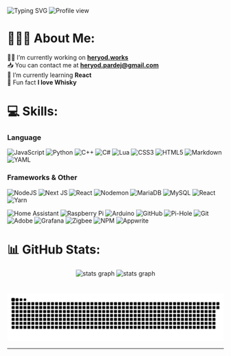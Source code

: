 ![Typing SVG](https://readme-typing-svg.demolab.com?font=Fira+Code&weight=500&size=50&pause=1000&center=true&vCenter=true&width=1000&height=100&lines=Hi+im+Heryod%2C+nice+to+meet+you;Learning+Smart+Home+developer)
![Profile view](https://komarev.com/ghpvc/?username=heryod&style=flat-square&abbreviated=true&base=2000&color=1572b6)

# 👨🏻‍💻 About Me:
🧑‍💼   I’m currently working on **[heryod.works](https://heryod.works)**<br>
📥   You can contact me at **heryod.pardej@gmail.com**<br>
📖   I’m currently learning **React**<br>
📌   Fun fact **I love Whisky**<br>

# 💻 Skills:
### Language
![JavaScript](https://img.shields.io/badge/javascript-%23323330.svg?style=for-the-badge&logo=javascript&logoColor=%23F7DF1E) 
![Python](https://img.shields.io/badge/python-3670A0?style=for-the-badge&logo=python&logoColor=ffdd54) 
![C++](https://img.shields.io/badge/c++-%2300599C.svg?style=for-the-badge&logo=c%2B%2B&logoColor=white) 
![C#](https://img.shields.io/badge/c%23-%23239120.svg?style=for-the-badge&logo=csharp&logoColor=white) 
![Lua](https://img.shields.io/badge/lua-%232C2D72.svg?style=for-the-badge&logo=lua&logoColor=white) 
![CSS3](https://img.shields.io/badge/css3-%231572B6.svg?style=for-the-badge&logo=css3&logoColor=white) 
![HTML5](https://img.shields.io/badge/html5-%23E34F26.svg?style=for-the-badge&logo=html5&logoColor=white) 
![Markdown](https://img.shields.io/badge/markdown-%23000000.svg?style=for-the-badge&logo=markdown&logoColor=white) 
![YAML](https://img.shields.io/badge/yaml-%23ffffff.svg?style=for-the-badge&logo=yaml&logoColor=151515)

### Frameworks & Other
![NodeJS](https://img.shields.io/badge/node.js-6DA55F?style=for-the-badge&logo=node.js&logoColor=white) 
![Next JS](https://img.shields.io/badge/Next-black?style=for-the-badge&logo=next.js&logoColor=white) 
![React](https://img.shields.io/badge/react-%2320232a.svg?style=for-the-badge&logo=react&logoColor=%2361DAFB)
![Nodemon](https://img.shields.io/badge/NODEMON-%23323330.svg?style=for-the-badge&logo=nodemon&logoColor=%BBDEAD) 
![MariaDB](https://img.shields.io/badge/MariaDB-003545?style=for-the-badge&logo=mariadb&logoColor=white) 
![MySQL](https://img.shields.io/badge/mysql-4479A1.svg?style=for-the-badge&logo=mysql&logoColor=white) 
![React](https://img.shields.io/badge/react-%2320232a.svg?style=for-the-badge&logo=react&logoColor=%2361DAFB)
![Yarn](https://img.shields.io/badge/yarn-%232C8EBB.svg?style=for-the-badge&logo=yarn&logoColor=white) 

![Home Assistant](https://img.shields.io/badge/home%20assistant-%2341BDF5.svg?style=for-the-badge&logo=home-assistant&logoColor=white)
![Raspberry Pi](https://img.shields.io/badge/-Raspberry_Pi-C51A4A?style=for-the-badge&logo=Raspberry-Pi) 
![Arduino](https://img.shields.io/badge/-Arduino-00979D?style=for-the-badge&logo=Arduino&logoColor=white) 
![GitHub](https://img.shields.io/badge/github-%23121011.svg?style=for-the-badge&logo=github&logoColor=white) 
![Pi-Hole](https://img.shields.io/badge/pihole-%2396060C.svg?style=for-the-badge&logo=pi-hole&logoColor=white) 
![Git](https://img.shields.io/badge/git-%23F05033.svg?style=for-the-badge&logo=git&logoColor=white) 
![Adobe](https://img.shields.io/badge/adobe-%23FF0000.svg?style=for-the-badge&logo=adobe&logoColor=white) 
![Grafana](https://img.shields.io/badge/grafana-%23F46800.svg?style=for-the-badge&logo=grafana&logoColor=white) 
![Zigbee](https://img.shields.io/badge/zigbee-%23EB0443.svg?style=for-the-badge&logo=zigbee&logoColor=white)
![NPM](https://img.shields.io/badge/NPM-%23CB3837.svg?style=for-the-badge&logo=npm&logoColor=white) 
![Appwrite](https://img.shields.io/badge/Appwrite-%23FD366E.svg?style=for-the-badge&logo=appwrite&logoColor=white) 

# 📊 GitHub Stats:
<div align="center">
    <img src="https://heryod-readme-stats.vercel.app/api/top-langs/?username=Heryod&theme=transparent&hide_border=true&include_all_commits=true&count_private=true&layout=compact&hide=php,scss" height="180" alt="stats graph"/>
    <img src="https://github-readme-streak-stats-six-ochre.vercel.app?user=Heryod&theme=transparent&hide_border=true" height="180" alt="stats graph">
</div>

#
<picture>
  <source media="(prefers-color-scheme: dark)" srcset="https://raw.githubusercontent.com/heryod/heryod/output/github-snake-dark.svg" />
  <source media="(prefers-color-scheme: light)" srcset="https://raw.githubusercontent.com/heryod/heryod/output/github-snake.svg" />
  <img alt="github-snake" src="https://raw.githubusercontent.com/heryod/heryod/output/github-snake.svg"" />
</picture>

---


